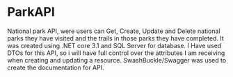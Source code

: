 # ParkAPI
National park API, were users can Get, Create, Update and Delete national parks they have visited and the trails in those parks they have completed. It was created using .NET core 3.1 and SQL Server for database. I Have used DTOs for this API, so i will have full control over the attributes I am receiving when creating and updating a resource.  SwashBuckle/Swagger was used to create the documentation for API.
